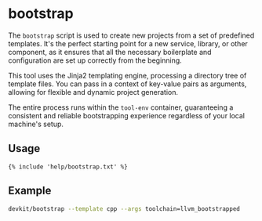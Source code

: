 # bootstrap

The `bootstrap` script is used to create new projects from a set of predefined templates. It's the
perfect starting point for a new service, library, or other component, as it ensures that all the
necessary boilerplate and configuration are set up correctly from the beginning.

This tool uses the Jinja2 templating engine, processing a directory tree of template files. You can
pass in a context of key-value pairs as arguments, allowing for flexible and dynamic project
generation.

The entire process runs within the `tool-env` container, guaranteeing a consistent and reliable
bootstrapping experience regardless of your local machine's setup.

## Usage

```
{% include 'help/bootstrap.txt' %}
```

## Example

```sh
devkit/bootstrap --template cpp --args toolchain=llvm_bootstrapped
```
